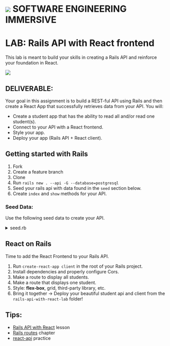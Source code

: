 # ![](https://ga-dash.s3.amazonaws.com/production/assets/logo-9f88ae6c9c3871690e33280fcf557f33.png) SOFTWARE ENGINEERING IMMERSIVE


# LAB: Rails API with React frontend
This lab is meant to build your skills in creating a Rails API and reinforce your foundation in React.

![](https://media.giphy.com/media/l4EoOPJMXozky47f2/giphy.gif)

## DELIVERABLE:

Your goal in this assignment is to build a REST-ful API using Rails and then create a React App that successfully retrieves data from your API. You will:

- Create a student app that has the ability to read all and/or read one student(s).  
- Connect to your API with a React frontend.
- Style your app.    
- Deploy your app (Rails API + React client).  

## Getting started with Rails

1. Fork
1. Create a feature branch
1. Clone
1. Run `rails new . --api -G --database=postgresql`
1. Seed your rails api with data found in the `seed` section below.
1. Create `index` and `show` methods for your API.

### Seed Data:

Use the following seed data to create your API.

<details>
<summary>seed.rb</summary>

```
Student.create!(name: 'Arnold Shortman', description: 'Thinks people are inherently good, idealist, helpful, is not wearing a kilt but rather it is a long shirt that extends past his green sweater, impractically-shaped nogin', photo: 'https://upload.wikimedia.org/wikipedia/en/2/2a/HeyArnold%21.jpg')
Student.create!(name: 'Gerald Martin Johanssen', description: 'Athletic, loyal, street-smart, class president, hair icon', photo: 'https://upload.wikimedia.org/wikipedia/en/d/d6/Gerald_Johanssen.png')
Student.create!(name: 'Helga G. Pataki', description: 'rough, cynical, favorite color is pink, closet poet, expert shrine-maker', photo: 'https://upload.wikimedia.org/wikipedia/en/a/ac/Helga_Pataki.jpg')
Student.create!(name: 'Harold Berman', description: 'tough-talker, bully, body-shamed, acts out, relatively harmless', photo: 'https://www.cartoonbucket.com/wp-content/uploads/2016/01/Harold-Berman-Eating-Ice-Cream-cc15205.jpg')
Student.create!(name: 'Eugene Horowitz', description: 'accident prone, cheery, the class jinx, wears socks with sandals', photo: 'https://vignette.wikia.nocookie.net/heyarnold/images/9/99/EAFDB121-EC13-4F12-849E-37037A95E3D6.png/revision/latest?cb=20190816022130')
Student.create!(name: 'Phoebe Heyerdahl', description: 'smartest person in the room, shy, makes "long sweater" an outfit', photo: 'https://vignette.wikia.nocookie.net/heyarnold/images/9/93/Phoebe_%28classic%29.png/revision/latest?cb=20190816022206')

puts "#{Student.count} students created!"
```

</details>

## React on Rails

Time to add the React Frontend to your Rails API.

1. Run `create-react-app client` in the root of your Rails project.
1. Install dependencies and properly configure Cors.
1. Make a route to display all students.
1. Make a route that displays one student.
1. Style: **flex-box**, grid, third-party library, etc.
1. Bring it together -> Deploy your beautiful student api and client from the `rails-api-with-react-lab` folder!

## Tips:

- [Rails API with React](https://git.generalassemb.ly/sei-nyc-cicadas/rails-api-with-react) lesson
- [Rails routes](https://www.railstutorial.org/book/filling_in_the_layout#sec-rails_routes) chapter
- [react-api](https://git.generalassemb.ly/sei-nyc-cicadas/react-api-practice) practice
